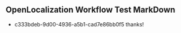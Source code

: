 ## OpenLocalization Workflow Test MarkDown
* c333bdeb-9d00-4936-a5b1-cad7e86bb0f5 
thanks!<!--HONumber=Mar16_HO2-->
